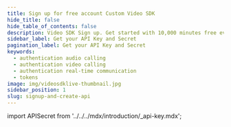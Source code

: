 ```yaml
---
title: Sign up for free account Custom Video SDK
hide_title: false
hide_table_of_contents: false
description: Video SDK Sign up. Get started with 10,000 minutes free every month! Programmable Video SDKs and Rest APIs to build up scalable video conferencing applications.
sidebar_label: Get your API Key and Secret
pagination_label: Get your API Key and Secret
keywords:
  - authentication audio calling
  - authentication video calling
  - authentication real-time communication
  - tokens
image: img/videosdklive-thumbnail.jpg
sidebar_position: 1
slug: signup-and-create-api
---
```


import APISecret from '../../../mdx/introduction/_api-key.mdx';

<APISecret title="Get your API key and Secret key" />